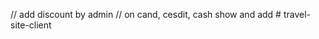 // add discount by admin
// on cand, cesdit, cash show and add
#   t r a v e l - s i t e - c l i e n t  
 